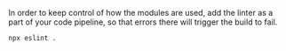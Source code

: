 In order to keep control of how the modules are used, 
add the linter as a part of your code pipeline, so that errors there
will trigger the build to fail. 

`npx eslint .`